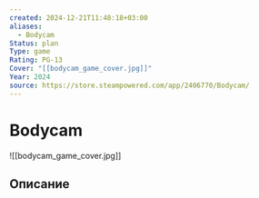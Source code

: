 ```yaml
---
created: 2024-12-21T11:48:18+03:00
aliases:
  - Bodycam
Status: plan
Type: game
Rating: PG-13
Cover: "[[bodycam_game_cover.jpg]]"
Year: 2024
source: https://store.steampowered.com/app/2406770/Bodycam/
---
```


# Bodycam

![[bodycam_game_cover.jpg]]



## Описание


